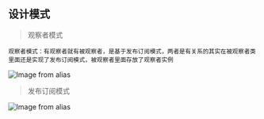 ## 设计模式

> 观察者模式

    观察者模式：有观察者就有被观察者，是基于发布订阅模式，两者是有关系的其实在被观察者类里面还是实现了发布订阅模式，被观察者里面存放了观察者实例  

![Image from alias](~@img/js/6.png)


> 发布订阅模式

![Image from alias](~@img/js/4.png)

